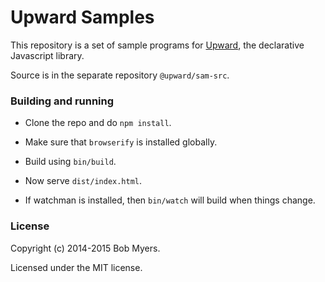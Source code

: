 Upward Samples
==============

This repository is a set of sample programs for [Upward](https://www.github.com/rtm/upward), the declarative Javascript library.

Source is in the separate repository `@upward/sam-src`.

### Building and running

 * Clone the repo and do `npm install`.

 * Make sure that `browserify` is installed globally.

 * Build using `bin/build`.

 * Now serve `dist/index.html`.

 * If watchman is installed, then `bin/watch` will build when things change.

### License

Copyright (c) 2014-2015 Bob Myers.

Licensed under the MIT license.
